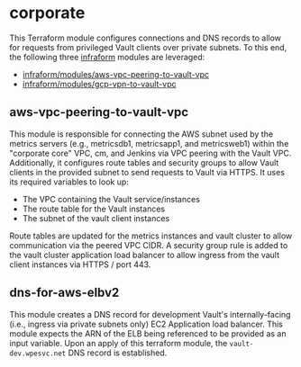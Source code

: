 # corporate

This Terraform module configures connections and DNS records to allow for requests from privileged Vault clients over
 private subnets. To this end, the following three [infraform](https://github.com/wpengine/infraform/) modules are leveraged:

- [infraform/modules/aws-vpc-peering-to-vault-vpc](https://github.com/wpengine/infraform/tree/master/modules/aws-vpc-peering-to-vault-vpc)
- [infraform/modules/gcp-vpn-to-vault-vpc](https://github.com/wpengine/infraform/tree/master/modules/dns-for-aws-elbv2)

## aws-vpc-peering-to-vault-vpc

This module is responsible for connecting the AWS subnet used by the metrics servers
 (e.g., metricsdb1, metricsapp1, and metricsweb1) within the "corporate core" VPC, cm, and Jenkins via VPC peering with the
  Vault VPC. Additionally, it configures route tables and security groups to allow Vault clients in the provided subnet
  to send requests to Vault via HTTPS. It uses its required variables to look up:

- The VPC containing the Vault service/instances
- The route table for the Vault instances
- The subnet of the vault client instances

Route tables are updated for the metrics instances and vault cluster to allow communication via the peered VPC CIDR.
 A security group rule is added to the vault cluster application load balancer to allow ingress from the vault client
 instances via HTTPS / port 443.


## dns-for-aws-elbv2

This module creates a DNS record for development Vault's internally-facing (i.e., ingress via private subnets only) EC2
 Application load balancer. This module expects the ARN of the ELB being referenced to be provided as an input
  variable. Upon an apply of this terraform module, the `vault-dev.wpesvc.net` DNS record is established.

